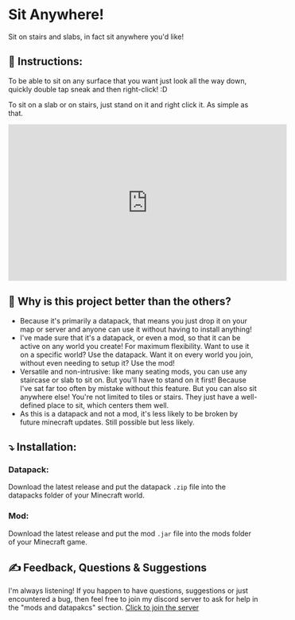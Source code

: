 # Sit Anywhere!
Sit on stairs and slabs, in fact sit anywhere you'd like!

## 📖 Instructions:
To be able to sit on any surface that you want just look all the way down, quickly double tap sneak and then right-click! :D

To sit on a slab or on stairs, just stand on it and right click it. As simple as that.

<iframe width="560" height="315" src="https://www.youtube.com/embed/BWtH6_-mDMw?si=AJPLYbOrlK8Yemnn" title="YouTube video player" frameborder="0" allow="accelerometer; autoplay; clipboard-write; encrypted-media; gyroscope; picture-in-picture; web-share" referrerpolicy="strict-origin-when-cross-origin" allowfullscreen></iframe>

## 🤔 Why is this project better than the others?
- Because it's primarily a datapack, that means you just drop it on your map or server and anyone can use it without having to install anything!
- I've made sure that it's a datapack, or even a mod, so that it can be active on any world you create! For maximum flexibility. Want to use it on a specific world? Use the datapack. Want it on every world you join, without even needing to setup it? Use the mod!
- Versatile and non-intrusive: like many seating mods, you can use any staircase or slab to sit on. But you'll have to stand on it first! Because I've sat far too often by mistake without this feature. But you can also sit anywhere else! You're not limited to tiles or stairs. They just have a well-defined place to sit, which centers them well.
 - As this is a datapack and not a mod, it's less likely to be broken by future minecraft updates. Still possible but less likely.

## ⤵️ Installation:
### Datapack:
Download the latest release and put the datapack  `.zip` file into the datapacks folder of your Minecraft world.
### Mod:
Download the latest release and put the mod  `.jar` file into the mods folder of your Minecraft game.

## ✍️ Feedback, Questions & Suggestions
I'm always listening! If you happen to have questions, suggestions or just encountered a bug, then feel free to join my discord server to ask for help in the "mods and datapakcs" section. [Click to join the server](https://discord.gg/kwzQWS4)